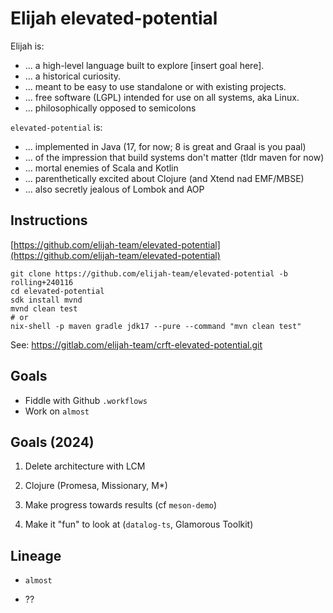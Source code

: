 Elijah elevated-potential
==========================

Elijah is:

- ... a high-level language built to explore \[insert goal here\].
- ... a historical curiosity.
- ... meant to be easy to use standalone or with existing projects.
- ... free software (LGPL) intended for use on all systems, aka Linux.
- ... philosophically opposed to semicolons

`elevated-potential` is:

- ... implemented in Java (17, for now; 8 is great and Graal is you paal)
- ... of the impression that build systems don't matter (tldr maven for now)
- ... mortal enemies of Scala and Kotlin
- ... parenthetically excited about Clojure (and Xtend nad EMF/MBSE)
- ... also secretly jealous of Lombok and AOP


Instructions
-------------

[https://github.com/elijah-team/elevated-potential](https://github.com/elijah-team/elevated-potential)

```shell
git clone https://github.com/elijah-team/elevated-potential -b rolling+240116
cd elevated-potential
sdk install mvnd
mvnd clean test
# or 
nix-shell -p maven gradle jdk17 --pure --command "mvn clean test"
```

See: https://gitlab.com/elijah-team/crft-elevated-potential.git

Goals
------

- Fiddle with Github `.workflows`
- Work on `almost`

Goals (2024)
-------------

1. Delete architecture with LCM

2. Clojure (Promesa, Missionary, M*)

3. Make progress towards results (cf `meson-demo`)

4.  Make it "fun" to look at (`datalog-ts`, Glamorous Toolkit)

Lineage
--------

- `almost`

- ??
